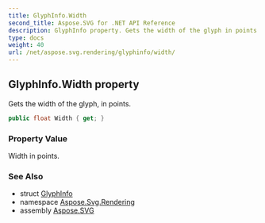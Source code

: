 ```yaml
---
title: GlyphInfo.Width
second_title: Aspose.SVG for .NET API Reference
description: GlyphInfo property. Gets the width of the glyph in points
type: docs
weight: 40
url: /net/aspose.svg.rendering/glyphinfo/width/
---
```

## GlyphInfo.Width property

Gets the width of the glyph, in points.

```csharp
public float Width { get; }
```

### Property Value

Width in points.

### See Also

* struct [GlyphInfo](../)
* namespace [Aspose.Svg.Rendering](../../glyphinfo/)
* assembly [Aspose.SVG](../../../)
